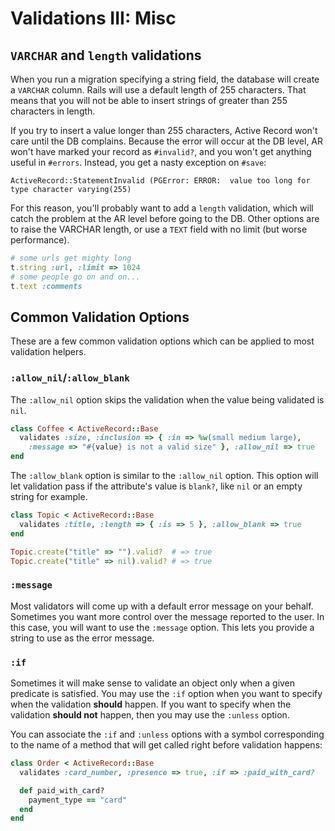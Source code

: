 # Validations III: Misc

## `VARCHAR` and `length` validations

When you run a migration specifying a string field, the database will
create a `VARCHAR` column. Rails will use a default length of 255
characters. That means that you will not be able to insert strings of
greater than 255 characters in length.

If you try to insert a value longer than 255 characters, Active Record
won't care until the DB complains. Because the error will occur at the
DB level, AR won't have marked your record as `#invalid?`, and you
won't get anything useful in `#errors`. Instead, you get a nasty
exception on `#save`:

```
ActiveRecord::StatementInvalid (PGError: ERROR:  value too long for type character varying(255)
```

For this reason, you'll probably want to add a `length` validation,
which will catch the problem at the AR level before going to the
DB. Other options are to raise the VARCHAR length, or use a `TEXT`
field with no limit (but worse performance).

```ruby
# some urls get mighty long
t.string :url, :limit => 1024
# some people go on and on...
t.text :comments
```

## Common Validation Options

These are a few common validation options which can be applied to most
validation helpers.

### `:allow_nil`/`:allow_blank`

The `:allow_nil` option skips the validation when the value being
validated is `nil`.

```ruby
class Coffee < ActiveRecord::Base
  validates :size, :inclusion => { :in => %w(small medium large),
    :message => "#{value} is not a valid size" }, :allow_nil => true
end
```

The `:allow_blank` option is similar to the `:allow_nil` option. This
option will let validation pass if the attribute's value is `blank?`,
like `nil` or an empty string for example.

```ruby
class Topic < ActiveRecord::Base
  validates :title, :length => { :is => 5 }, :allow_blank => true
end

Topic.create("title" => "").valid?  # => true
Topic.create("title" => nil).valid? # => true
```

### `:message`

Most validators will come up with a default error message on your
behalf. Sometimes you want more control over the message reported to
the user. In this case, you will want to use the `:message`
option. This lets you provide a string to use as the error message.

### `:if`

Sometimes it will make sense to validate an object only when a given
predicate is satisfied. You may use the `:if` option when you want to
specify when the validation **should** happen. If you want to specify
when the validation **should not** happen, then you may use the
`:unless` option.

You can associate the `:if` and `:unless` options with a symbol
corresponding to the name of a method that will get called right
before validation happens:

```ruby
class Order < ActiveRecord::Base
  validates :card_number, :presence => true, :if => :paid_with_card?

  def paid_with_card?
    payment_type == "card"
  end
end
```
